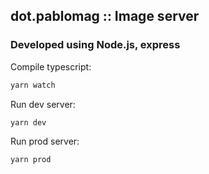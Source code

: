 ## dot.pablomag :: Image server

### Developed using Node.js, express

Compile typescript:

```bash
yarn watch
```

Run dev server:

```bash
yarn dev
```

Run prod server:

```bash
yarn prod
```

